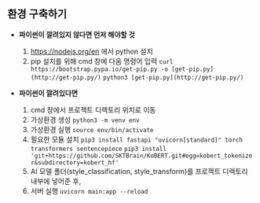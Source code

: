 ## 환경 구축하기

- **파이썬이 깔려있지 않다면 먼저 해야할 것**
    1.  https://nodejs.org/en 에서 python 설치
    2. pip 설치를 위해 cmd 창에 다음 명령어 입력
        `curl https://bootstrap.pypa.io/get-pip.py -o [get-pip.py](http://get-pip.py/)` 
        `python3 [get-pip.py](http://get-pip.py/)`
        
- **파이썬이 깔려있다면**
    1. cmd 창에서 프로젝트 디렉토리 위치로 이동
    2. 가상환경 생성 `python3 -m venv env`
    3. 가상환경 실행 `source env/bin/activate`
    4.  필요한 모듈 설치
        `pip3 install fastapi "uvicorn[standard]" torch transformers sentencepiece`
        `pip3 install 'git+https://github.com/SKTBrain/KoBERT.git#egg=kobert_tokenizer&subdirectory=kobert_hf'`
    5. AI 모델 폴더(style_classification, style_transform)를 프로젝트 디렉토리 내부에 넣어준 후, 
    6. 서버 실행 `uvicorn main:app --reload`
